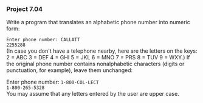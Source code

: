 ### Project 7.04

Write a program that translates an alphabetic phone number into numeric form:  

`Enter phone number: CALLATT`  
`2255288`  
(In case you don't have a telephone nearby, here are the letters on the keys:
2 = ABC
3 = DEF
4 = GHI
5 = JKL
6 = MNO
7 = PRS
8 = TUV
9 = WXY.)
If the original phone number contains nonalphabetic characters (digits or punctuation, for example), leave them unchanged:

Enter phone number: `1-800-COL-LECT`  
`1-800-265-5328`  
You may assume that any letters entered by the user are upper case.
